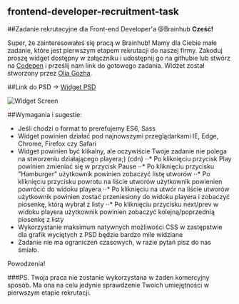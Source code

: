 ## frontend-developer-recruitment-task

##Zadanie rekrutacyjne dla Front-end Developer'a @Brainhub
**Cześć!** 

Super, że zainteresowałeś się pracą w Brainhub! Mamy dla Ciebie małe zadanie, które jest pierwszym etapem rekrutacji do naszej firmy. 
Zakoduj proszę widget dostępny w załączniku i udostępnij go na githubie lub stwórz na <a href="http://codepen.io/pen/">Codepen</a> i prześlij nam link do gotowego zadania. Widżet został stworzony przez <a href="https://dribbble.com/OliaGozha">Olia Gozha</a>. 

##Link do PSD -> <a href="https://dribbble.com/shots/1391899-Music-Player/attachments/201376">Widget PSD</a>

![Widget Screen](https://github.com/brainhubeu/frontend-developer-recruitment-task/blob/master/widget-screen-interview.png "Widget Screen")


##Wymagania i sugestie:
* Jeśli chodzi o format to prerefujemy ES6, Sass
* Widget powinien działać pod najnowszymi przeglądarkami IE, Edge, Chrome, Firefox czy Safari
* Widget powinien być klikalny, ale oczywiście Twoje zadanie nie polega na stworzeniu działającego playera;) (cdn)
⋅⋅* Po kliknięciu przycisk Play powinien zmieniać się w przycisk Pause
⋅⋅* Po kliknięciu przycisku "Hamburger" użytkownik powinien zobaczyć listę utworów
⋅⋅* Po kliknięciu przycisku powrotu na liście utworów użytkownik powienien powrócić do widoku playera
⋅⋅* Po kliknięciu na utwór na liście utworów użytkownik powinien zostać przeniesiony do widoku playera i zobaczyć piosenkę, którą wybrał z listy
⋅⋅* Po kliknięciu przycisku next/prev w widoku playera użytkownik powinien zobaczyć kolejną/poprzednią piosenkę z listy
* Wykorzystanie maksimum natywnych możliwości CSS w zastępstwie dla grafik wyciętych z PSD będzie bardzo mile widziane
* Zadanie nie ma ograniczeń czasowych, w razie pytań pisz do nas śmiało. 

Powodzenia!

###PS.
Twoja praca nie zostanie wykorzystana w żaden komercyjny sposób. Ma ona na celu jedynie sprawdzenie Twoich umiejętności w pierwszym etapie rekrutacji. 
